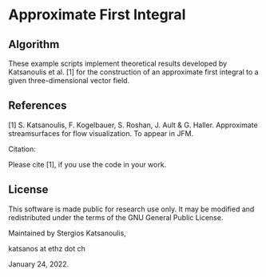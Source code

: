 # Approximate First Integral

## Algorithm

These example scripts implement theoretical results developed by Katsanoulis et al. [1] for the construction of an approximate first integral to a given three-dimensional vector field.

## References
[1] S. Katsanoulis, F. Kogelbauer, S. Roshan, J. Ault & G. Haller. Approximate streamsurfaces for flow visualization. To appear in JFM.

Citation:

Please cite [1], if you use the code in your work.

## License

This software is made public for research use only. It may be modified and redistributed under the terms of the GNU General Public License.

Maintained by Stergios Katsanoulis,

katsanos at ethz dot ch

January 24, 2022.
